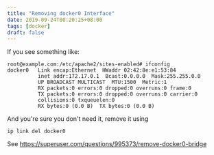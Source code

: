 ```yaml
---
title: "Removing docker0 Interface"
date: 2019-09-24T00:20:25+08:00
tags: [docker]
draft: false
---
```


If you see something like:
```
root@example.com:/etc/apache2/sites-enabled# ifconfig
docker0   Link encap:Ethernet  HWaddr 02:42:8e:e1:53:84 
          inet addr:172.17.0.1  Bcast:0.0.0.0  Mask:255.255.0.0
          UP BROADCAST MULTICAST  MTU:1500  Metric:1
          RX packets:0 errors:0 dropped:0 overruns:0 frame:0
          TX packets:0 errors:0 dropped:0 overruns:0 carrier:0
          collisions:0 txqueuelen:0
          RX bytes:0 (0.0 B)  TX bytes:0 (0.0 B)
```
And you're sure you don't need it, remove it using
```
ip link del docker0
```
See https://superuser.com/questions/995373/remove-docker0-bridge
